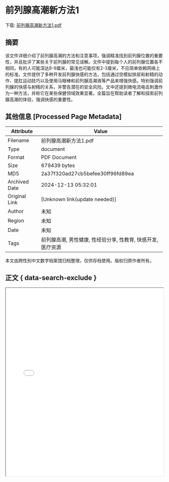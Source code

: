 # 前列腺高潮新方法1

<!-- tcd_download_link -->
下载: <a href="前列腺高潮新方法1.pdf" download>前列腺高潮新方法1.pdf</a>
<!-- tcd_download_link_end -->

## 摘要

<!-- tcd_abstract -->
该文件详细介绍了前列腺高潮的方法和注意事项，强调精准找到前列腺位置的重要性，并且批评了某些关于前列腺的常见误解。文件中提到每个人的前列腺位置各不相同，有的人可能深达8-9厘米，最浅也可能仅有2-3厘米，不应简单依赖网络上的标准。文件提供了多种开发前列腺快感的方法，包括通过空模拟排尿和射精的动作、提肛运动技巧以及使用马眼棒和前列腺高潮液等产品来增强快感。特别强调前列腺的快感与射精的关系，并警告潜在的安全风险。文中还提到微电流电击刺激作为一种方法，并称它在某些保健领域效果显著。全篇旨在帮助读者了解和探索前列腺高潮的体验，强调快感的重要性。

<!-- tcd_abstract_end -->

## 其他信息 [Processed Page Metadata]

| Attribute       | Value                                  |
|-----------------|----------------------------------------|
| Filename        | 前列腺高潮新方法1.pdf                             |
| Type            | document                                 |
| Format          | PDF Document                               |
| Size            | 679439 bytes                           |
| MD5             | 2a37f320ad27cb5befee30ff96fd89ea                                  |
| Archived Date   | 2024-12-13 05:32:01                             |
| Original Link   | [Unknown link(update needed)]                         |
| Author          | 未知                               |
| Region          | 未知                               |
| Date            | 未知                                 |
| Tags            | 前列腺高潮, 男性健康, 性经验分享, 性教育, 快感开发, 医疗资源                                 |

本文由跨性别中文数字档案馆归档整理，仅供存档使用。版权归原作者所有。


## 正文 { data-search-exclude }

<!-- tcd_main_text -->
<iframe src="../前列腺高潮新方法1.pdf" width="100%" height="600px">
    <p>无法显示PDF，请下载查看。</p>
</iframe>
<!-- tcd_main_text_end -->

